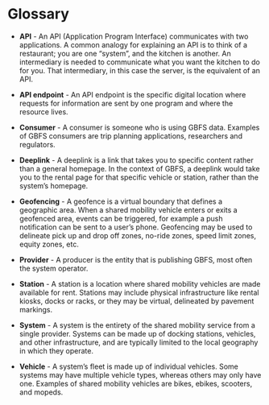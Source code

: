 # Glossary

* **API** - An API (Application Program Interface) communicates with two applications. A common analogy for explaining an API is to think of a restaurant; you are one “system”, and the kitchen is another. An intermediary is needed to communicate what you want the kitchen to do for you. That intermediary, in this case the server, is the equivalent of an API. 

* **API endpoint** - An API endpoint is the specific digital location where requests for information are sent by one program and where the resource lives.

* **Consumer** - A consumer is someone who is using GBFS data. Examples of GBFS consumers are trip planning applications, researchers and regulators.

* **Deeplink** - A deeplink is a link that takes you to specific content rather than a general homepage. In the context of GBFS, a deeplink would take you to the rental page for that specific vehicle or station, rather than the system’s homepage. 

* **Geofencing** - A geofence is a virtual boundary that defines a geographic area.  When a shared mobility vehicle enters or exits a geofenced area, events can be triggered, for example a push notification can be sent to a user’s phone. Geofencing may be used to delineate pick up and drop off zones, no-ride zones, speed limit zones, equity zones, etc.

* **Provider** - A producer is the entity that is publishing GBFS, most often the system operator.

* **Station** - A station is a location where shared mobility vehicles are made available for rent. Stations may include physical infrastructure like rental kiosks, docks or racks, or they may be virtual, delineated by pavement markings. 

* **System** - A system is the entirety of the shared mobility service from a single provider.  Systems can be made up of docking stations, vehicles, and other infrastructure, and are typically limited to the local geography in which they operate. 

* **Vehicle** - A system’s fleet is made up of individual vehicles. Some systems may have multiple vehicle types, whereas others may only have one. Examples of shared mobility vehicles are bikes, ebikes, scooters, and mopeds.